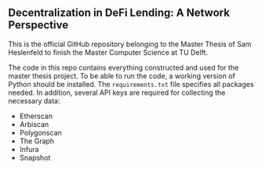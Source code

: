 ## Decentralization in DeFi Lending: A Network Perspective

This is the official GitHub repository belonging to the Master Thesis of Sam Heslenfeld to finish the Master Computer Science at TU Delft.

The code in this repo contains everything constructed and used for the master thesis project. To be able to run the code, a working version of Python should be installed. The `requirements.txt` file specifies all packages needed.
In addition, several API keys are required for collecting the necessary data:
- Etherscan
- Arbiscan
- Polygonscan
- The Graph
- Infura
- Snapshot
